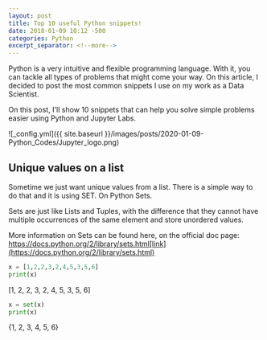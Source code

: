```yaml
---
layout: post
title: Top 10 useful Python snippets!
date: 2018-01-09 10:12 -500
categories: Python
excerpt_separator: <!--more-->
---
```


Python is a very intuitive and flexible programming language. With it, you can tackle all types of problems that might come your way. On this article, I decided to post the most common snippets I use on my work as a Data Scientist.
<!--more-->

On this post, I'll show 10 snippets that can help you solve simple problems easier using Python and Jupyter Labs.

![_config.yml]({{ site.baseurl }}/images/posts/2020-01-09-Python_Codes/Jupyter_logo.png)

## Unique values on a list

Sometime we just want unique values from a list. There is a simple way to do that and it is using SET. On Python Sets.

Sets are just like Lists and Tuples, with the difference that they cannot have multiple occurrences of the same element and store unordered values.

More information on Sets can be found here, on the official doc page: https://docs.python.org/2/library/sets.html[link](https://docs.python.org/2/library/sets.html)

``` python
x = [1,2,2,3,2,4,5,3,5,6]
print(x)
```

[1, 2, 2, 3, 2, 4, 5, 3, 5, 6]

``` python
x = set(x)
print(x)
```

{1, 2, 3, 4, 5, 6}
